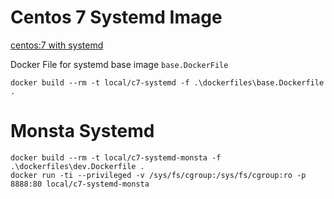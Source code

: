 # Centos 7 Systemd Image

[centos:7 with systemd](https://hub.docker.com/_/centos)

Docker File for systemd base image `base.DockerFile`

```
docker build --rm -t local/c7-systemd -f .\dockerfiles\base.Dockerfile .
```


# Monsta Systemd


```
docker build --rm -t local/c7-systemd-monsta -f .\dockerfiles\dev.Dockerfile .
docker run -ti --privileged -v /sys/fs/cgroup:/sys/fs/cgroup:ro -p 8888:80 local/c7-systemd-monsta
```
